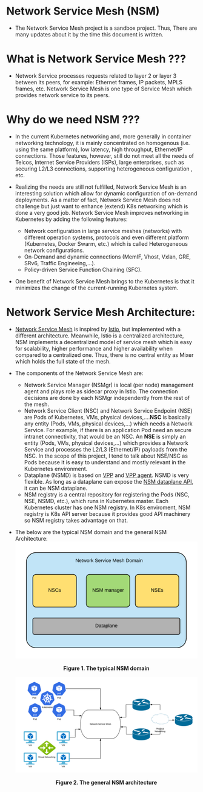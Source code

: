 # Network Service Mesh (NSM)
* The Network Service Mesh project is a sandbox project. Thus, There are many updates about it by the time this document is written.

# What is Network Service Mesh ???

* Network Service processes requests related to layer 2 or layer 3 between its peers, for example: Ethernet frames, IP packets, MPLS frames, etc. Network Service Mesh is one type of Service Mesh which provides network service to its peers.

# Why do we need NSM ???

* In the current Kubernetes networking and, more generally in container networking technology, it is mainly concentrated on homogenous (i.e. using the same platform), low latency, high throughput, Ethernet/IP connections. Those features, however, still do not meet all the needs of Telcos, Internet Service Providers (ISPs), large enterprises, such as securing L2/L3 connections, supporting heterogeneous configuration , etc.
  
* Realizing the needs are still not fulfilled, Network Service Mesh is an interesting solution which allow for dynamic configuration of on-demand deployments. As a matter of fact, Network Service Mesh does not challenge but just want to enhance (extend) K8s networking which is done a very good job. Network Service Mesh improves networking in Kubernetes by adding the following features:
  * Network configuration in large service meshes (networks) with different operation systems, protocols and even different platform (Kubernetes, Docker Swarm, etc.) which is called Heterogeneous network configurations.
  * On-Demand and dynamic connections (MemIF, Vhost, Vxlan, GRE, SRv6, Traffic Engineeing,...).
  * Policy-driven Service Function Chaining (SFC).
* One benefit of Network Service Mesh brings to the Kubernetes is that it minimizes the change of the current-running Kubernetes system.

# Network Service Mesh Architecture:

* [Network Service Mesh](https://networkservicemesh.io/) is inspired by [Istio](https://istio.io/), but implemented with a different architecture. Meanwhile, Istio is a centralized architecture, NSM implements a decentralized model of service mesh which is easy for scalability, higher performance and higher availability when compared to a centralized one. Thus, there is no central entity as Mixer which holds the full state of the mesh.
* The components of the Network Service Mesh are:
  * Network Service Manager (NSMgr) is local (per node) management agent and plays role as sidecar proxy in Istio. The connection decisions are done by each NSMgr independently from the rest of the mesh.
  * Network Service Client (NSC) and Network Service Endpoint (NSE) are Pods of Kubernetes, VMs, physical devices,....**NSC** is basically any entity (Pods, VMs, physical devices,...) which needs a Network Service. For example, if there is an application Pod need an secure intranet connectivity, that would be an NSC. An **NSE** is simply an entity (Pods, VMs, physical devices,...) which provides a Network Service and processes the L2/L3 (Ethernet/IP) payloads from the NSC. In the scope of this project, I tend to talk about NSE/NSC as Pods because it is easy to understand and mostly relevant in the Kubernetes environment.
  * Dataplane (NSMD) is based on [VPP](https://wiki.fd.io/view/VPP) and [VPP agent](https://github.com/ligato/vpp-agent). NSMD is very flexible. As long as a dataplane can expose the [NSM dataplane API](Docs/NSM-APIs.md), it can be NSM dataplane.
  * NSM registry is a central repository for registering the Pods (NSC, NSE, NSMD, etc.), which runs in Kubernetes master. Each Kubernetes cluster has one NSM registry. In K8s enviroment, NSM registry is K8s API server because it provides good API machinery so NSM registry takes advantage on that.

* The below are the typical NSM domain and the general NSM Architecture:
   ![Image](img/typical_NSM_domain.png "Figure 1. The typical NSM domain")
   <figcaption align="middle"><strong>Figure 1. The typical NSM domain</strong></figcaption>

   
   
   ![Image](img/general_NSM_architecture.png "Figure 2. The general NSM architecture")
   <figcaption align="middle"><strong>Figure 2. The general NSM architecture</strong></figcaption>